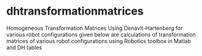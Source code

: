 # dhtransformationmatrices
Homogeneous Transformation Matrices Using Denavit-Hartenberg for various robot configurations
given below are calculations of transformation matrices of various robot configurations using Robotics toolbox in Matlab and DH tables
